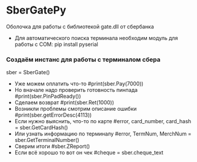 # SberGatePy
Оболочка для работы с библиотекой gate.dll от сбербанка

* Для автоматического поиска терминала необходим модуль для работы с COM:
pip install pyserial

### Создаём инстанс для работы с терминалом сбера
sber = SberGate()
* Уже можем оплатить что-то
#print(sber.Pay(7000))
* Но вначале надо проверить готовность пинпада
#print(sber.PinPadReady())
* Сделаем возврат
#print(sber.Ret(1000))
* Возникли проблемы смотрим описание ошибки
#print(sber.getErrorDesc(4113))
* Если нужно выяснить, что-то по карте
#error, card_number, card_hash = sber.GetCardHash()
* Или узнать информацию по терминалу
#error, TermNum, MerchNum = sber.GetTerminalNumber()
* Сверим итоги
#sber.ZReport()
* Если всё хорошо то вот он чек
#cheque = sber.cheque_text
